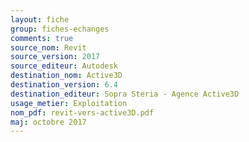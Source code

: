 ```yaml
---
layout: fiche
group: fiches-echanges
comments: true
source_nom: Revit
source_version: 2017
source_editeur: Autodesk
destination_nom: Active3D
destination_version: 6.4
destination_editeur: Sopra Steria - Agence Active3D
usage_metier: Exploitation
nom_pdf: revit-vers-active3D.pdf
maj: octobre 2017
---
```

